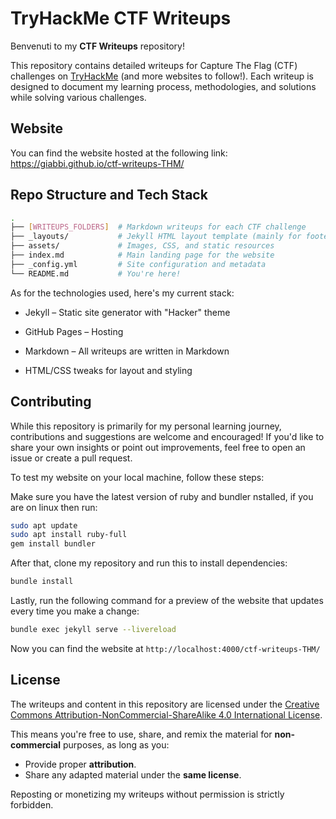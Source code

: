 # TryHackMe CTF Writeups

Benvenuti to my **CTF Writeups** repository! 

This repository contains detailed writeups for Capture The Flag (CTF) challenges on [TryHackMe](https://tryhackme.com) (and more websites to follow!). Each writeup is designed to document my learning process, methodologies, and solutions while solving various challenges.


## Website
You can find the website hosted at the following link: https://giabbi.github.io/ctf-writeups-THM/


## Repo Structure and Tech Stack
```bash
.
├── [WRITEUPS_FOLDERS]  # Markdown writeups for each CTF challenge
├── _layouts/           # Jekyll HTML layout template (mainly for footer/header and CSS override)
├── assets/             # Images, CSS, and static resources
├── index.md            # Main landing page for the website
├── _config.yml         # Site configuration and metadata
└── README.md           # You're here!
```

As for the technologies used, here's my current stack:
- Jekyll – Static site generator with "Hacker" theme

- GitHub Pages – Hosting

- Markdown – All writeups are written in Markdown

- HTML/CSS tweaks for layout and styling


## Contributing
While this repository is primarily for my personal learning journey, contributions and suggestions are welcome and encouraged! If you'd like to share your own insights or point out improvements, feel free to open an issue or create a pull request.

To test my website on your local machine, follow these steps:

Make sure you have the latest version of ruby and bundler nstalled, if you are on linux then run:
```bash
sudo apt update
sudo apt install ruby-full
gem install bundler
```

After that, clone my repository and run this to install dependencies:
```bash
bundle install
```

Lastly, run the following command for a preview of the website that updates every time you make a change:
```bash
bundle exec jekyll serve --livereload
```

Now you can find the website at `http://localhost:4000/ctf-writeups-THM/`

## License
The writeups and content in this repository are licensed under the [Creative Commons Attribution-NonCommercial-ShareAlike 4.0 International License](https://creativecommons.org/licenses/by-nc-sa/4.0/).

This means you're free to use, share, and remix the material for **non-commercial** purposes, as long as you:
- Provide proper **attribution**.
- Share any adapted material under the **same license**.

Reposting or monetizing my writeups without permission is strictly forbidden.
